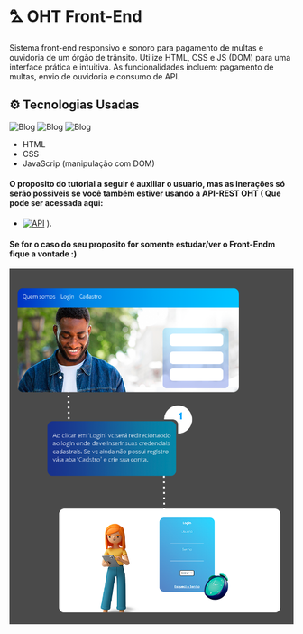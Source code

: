 # ⛍ OHT Front-End
Sistema front-end responsivo e sonoro para pagamento de multas e ouvidoria de um órgão de trânsito. Utilize HTML, CSS e JS (DOM) para uma interface prática e intuitiva. As funcionalidades incluem: pagamento de multas, envio de ouvidoria e  consumo de API.

## ⚙️ Tecnologias Usadas 
![Blog](https://img.shields.io/badge/HTML-239120?style=for-the-badge&logo=html5&logoColor=white) ![Blog](https://img.shields.io/badge/CSS-239120?&style=for-the-badge&logo=css3&logoColor=white) ![Blog](https://img.shields.io/badge/JavaScript-F7DF1E?style=for-the-badge&logo=javascript&logoColor=black) 

- HTML
- CSS
- JavaScrip (manipulação com DOM)


#### O proposito do tutorial a seguir é auxiliar o usuario, mas as inerações só serão possiveis se você também estiver usando a API-REST OHT ( Que pode ser acessada aqui: 

- [![API](https://img.shields.io/website-up-down-green-red/http/monip.org.svg)](https://github.com/AlisonMartinss/API-REST--OHT) ).

#### Se for o caso do seu proposito for somente estudar/ver o Front-Endm fique a vontade :)

  ![teste](https://github.com/AlisonMartinss/Assets/blob/main/Tutorial1.png)
